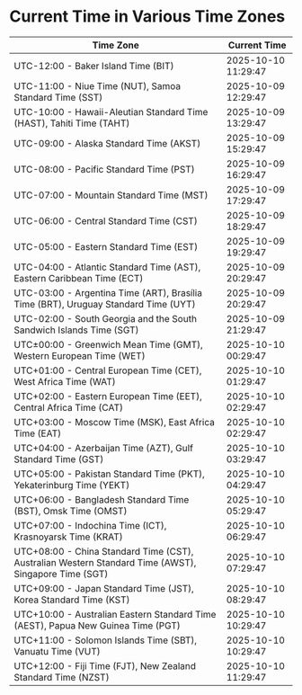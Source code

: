 # Current Time in Various Time Zones

| Time Zone | Current Time |
|-----------|--------------|
| UTC-12:00 - Baker Island Time (BIT) | 2025-10-10 11:29:47 |
| UTC-11:00 - Niue Time (NUT), Samoa Standard Time (SST) | 2025-10-09 12:29:47 |
| UTC-10:00 - Hawaii-Aleutian Standard Time (HAST), Tahiti Time (TAHT) | 2025-10-09 13:29:47 |
| UTC-09:00 - Alaska Standard Time (AKST) | 2025-10-09 15:29:47 |
| UTC-08:00 - Pacific Standard Time (PST) | 2025-10-09 16:29:47 |
| UTC-07:00 - Mountain Standard Time (MST) | 2025-10-09 17:29:47 |
| UTC-06:00 - Central Standard Time (CST) | 2025-10-09 18:29:47 |
| UTC-05:00 - Eastern Standard Time (EST) | 2025-10-09 19:29:47 |
| UTC-04:00 - Atlantic Standard Time (AST), Eastern Caribbean Time (ECT) | 2025-10-09 20:29:47 |
| UTC-03:00 - Argentina Time (ART), Brasília Time (BRT), Uruguay Standard Time (UYT) | 2025-10-09 20:29:47 |
| UTC-02:00 - South Georgia and the South Sandwich Islands Time (SGT) | 2025-10-09 21:29:47 |
| UTC±00:00 - Greenwich Mean Time (GMT), Western European Time (WET) | 2025-10-10 00:29:47 |
| UTC+01:00 - Central European Time (CET), West Africa Time (WAT) | 2025-10-10 01:29:47 |
| UTC+02:00 - Eastern European Time (EET), Central Africa Time (CAT) | 2025-10-10 02:29:47 |
| UTC+03:00 - Moscow Time (MSK), East Africa Time (EAT) | 2025-10-10 02:29:47 |
| UTC+04:00 - Azerbaijan Time (AZT), Gulf Standard Time (GST) | 2025-10-10 03:29:47 |
| UTC+05:00 - Pakistan Standard Time (PKT), Yekaterinburg Time (YEKT) | 2025-10-10 04:29:47 |
| UTC+06:00 - Bangladesh Standard Time (BST), Omsk Time (OMST) | 2025-10-10 05:29:47 |
| UTC+07:00 - Indochina Time (ICT), Krasnoyarsk Time (KRAT) | 2025-10-10 06:29:47 |
| UTC+08:00 - China Standard Time (CST), Australian Western Standard Time (AWST), Singapore Time (SGT) | 2025-10-10 07:29:47 |
| UTC+09:00 - Japan Standard Time (JST), Korea Standard Time (KST) | 2025-10-10 08:29:47 |
| UTC+10:00 - Australian Eastern Standard Time (AEST), Papua New Guinea Time (PGT) | 2025-10-10 10:29:47 |
| UTC+11:00 - Solomon Islands Time (SBT), Vanuatu Time (VUT) | 2025-10-10 10:29:47 |
| UTC+12:00 - Fiji Time (FJT), New Zealand Standard Time (NZST) | 2025-10-10 11:29:47 |
